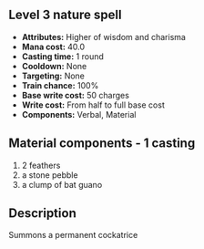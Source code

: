 ## Level 3 nature spell

- **Attributes:** Higher of wisdom and charisma
- **Mana cost:** 40.0
- **Casting time:** 1 round
- **Cooldown:** None
- **Targeting:** None
- **Train chance:** 100%
- **Base write cost:** 50 charges
- **Write cost:** From half to full base cost
- **Components:** Verbal, Material

## Material components - 1 casting

1. 2 feathers
2. a stone pebble
3. a clump of bat guano

## Description

Summons a permanent cockatrice
